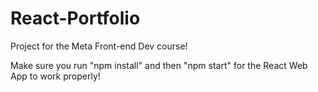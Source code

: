 # React-Portfolio
Project for the Meta Front-end Dev course!

Make sure you run "npm install" and then "npm start" for the React Web App to work properly!
